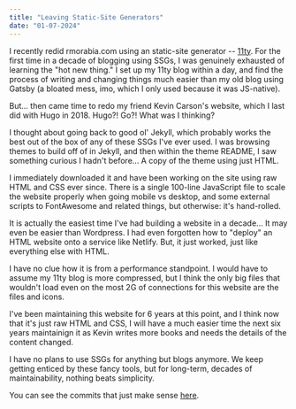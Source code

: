 ```yaml
---
title: "Leaving Static-Site Generators"
date: "01-07-2024"
---
```


I recently redid rmorabia.com using an static-site generator -- [11ty](https://11ty.dev). For the first time in a decade of blogging using SSGs, I was genuinely exhausted of learning the "hot new thing." I set up my 11ty blog within a day, and find the process of writing and changing things much easier than my old blog using Gatsby (a bloated mess, imo, which I only used because it was JS-native).

But... then came time to redo my friend Kevin Carson's website, which I last did with Hugo in 2018. Hugo?! Go?! What was I thinking?

I thought about going back to good ol' Jekyll, which probably works the best out of the box of any of these SSGs I've ever used. I was browsing themes to build off of in Jekyll, and then within the theme README, I saw something curious I hadn't before... A copy of the theme using just HTML.

I immediately downloaded it and have been working on the site using raw HTML and CSS ever since. There is a single 100-line JavaScript file to scale the website properly when going mobile vs desktop, and some external scripts to FontAwesome and related things, but otherwise: it's hand-rolled.

It is actually the easiest time I've had building a website in a decade... It may even be easier than Wordpress. I had even forgotten how to "deploy" an HTML website onto a service like Netlify. But, it just worked, just like everything else with HTML.

I have no clue how it is from a performance standpoint. I would have to assume my 11ty blog is more compressed, but I think the only big files that wouldn't load even on the most 2G of connections for this website are the files and icons.

I've been maintaining this website for 6 years at this point, and I think now that it's just raw HTML and CSS, I will have a much easier time the next six years maintainign it as Kevin writes more books and needs the details of the content changed.

I have no plans to use SSGs for anything but blogs anymore. We keep getting enticed by these fancy tools, but for long-term, decades of maintainability, nothing beats simplicity.

You can see the commits that just make sense [here](https://github.com/rmorabia/kevinacarson.org/commits/jekyll/).
